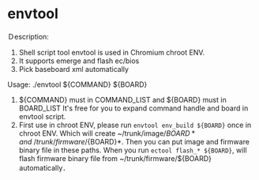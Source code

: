 # envtool
Ｄescription:
  1. Shell script tool envtool is used in Chromium chroot ENV.
  2. It supports emerge and flash ec/bios
  3. Pick baseboard xml automatically

Usage:
  ./envtool ${COMMAND} ${BOARD}
  1. ${COMMAND} must in COMMAND_LIST and ${BOARD} must in BOARD_LIST
     It's free for you to expand command handle and board in envtool script.
  2. First use in chroot ENV, please run `envtool env_build ${BOARD}` once in chroot ENV.
     Which will create ~/trunk/image/${BOARD}* and ~/trunk/firmware/${BOARD}*.
     Then you can put image and firmware binary file in these paths.
     When you run `ectool flash_* ${BOARD}`, will flash firmware binary file from ~/trunk/firmware/${BOARD} automatically．

     
     
